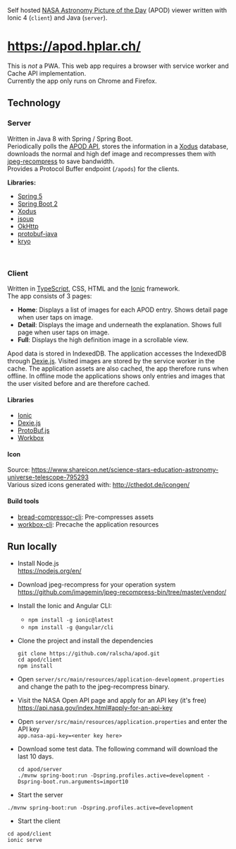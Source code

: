 Self hosted [NASA Astronomy Picture of the Day](https://apod.nasa.gov/apod/astropix.html) (APOD) viewer written with Ionic 4 (`client`) and Java (`server`).

# https://apod.hplar.ch/

This is *not* a PWA. This web app requires a browser with service worker and Cache API implementation.    
Currently the app only runs on Chrome and Firefox. 

## Technology

### Server
Written in Java 8 with Spring / Spring Boot.    
Periodically polls the [APOD API](https://api.nasa.gov/api.html), stores the information in a [Xodus](https://github.com/JetBrains/xodus) database, downloads the normal and high def image and recompresses them with [jpeg-recompress](https://github.com/danielgtaylor/jpeg-archive) to save bandwidth.      
Provides a Protocol Buffer endpoint (`/apods`) for the clients.

**Libraries:**
  * [Spring 5](https://projects.spring.io/spring-framework/)
  * [Spring Boot 2](https://projects.spring.io/spring-boot/)
  * [Xodus](https://github.com/JetBrains/xodus)
  * [jsoup](https://jsoup.org/)
  * [OkHttp](http://square.github.io/okhttp/)
  * [protobuf-java](https://github.com/google/protobuf)
  * [kryo](https://github.com/EsotericSoftware/kryo)

<br>

### Client
Written in [TypeScript](https://www.typescriptlang.org/), CSS, HTML and the [Ionic](https://ionicframework.com/) framework.    
The app consists of 3 pages:
  * **Home**: Displays a list of images for each APOD entry. Shows detail page when user taps on image.
  * **Detail**: Displays the image and underneath the explanation. Shows full page when user taps on image.
  * **Full**: Displays the high definition image in a scrollable view.
  
Apod data is stored in IndexedDB. The application accesses the IndexedDB through [Dexie.js](http://dexie.org/). Visited images are stored by the service worker in the cache. The application assets are also cached, the app therefore runs when offline. In offline mode the applications shows only entries and images that the user visited before and are therefore cached.

#### Libraries
  * [Ionic](https://ionicframework.com/)
  * [Dexie.js](http://dexie.org/)
  * [ProtoBuf.js](https://github.com/dcodeIO/ProtoBuf.js/)
  * [Workbox](https://developers.google.com/web/tools/workbox/)
  
#### Icon
Source: https://www.shareicon.net/science-stars-education-astronomy-universe-telescope-795293      
Various sized icons generated with: http://cthedot.de/icongen/

#### Build tools
  * [bread-compressor-cli](https://github.com/ralscha/bread-compressor-cli): Pre-compresses assets
  * [workbox-cli](https://github.com/googlechrome/workbox): Precache the application resources
  

## Run locally

  * Install Node.js    
    https://nodejs.org/en/

  * Download jpeg-recompress for your operation system    
    https://github.com/imagemin/jpeg-recompress-bin/tree/master/vendor/

  * Install the Ionic and Angular CLI: 
    * `npm install -g ionic@latest`
    * `npm install -g @angular/cli`

  * Clone the project and install the dependencies
    ```
    git clone https://github.com/ralscha/apod.git
    cd apod/client
    npm install
    ```

  * Open `server/src/main/resources/application-development.properties` and change the path to the jpeg-recompress binary. 


  * Visit the NASA Open API page and apply for an API key (it's free)     
    https://api.nasa.gov/index.html#apply-for-an-api-key

  * Open `server/src/main/resources/application.properties` and enter the API key     
    `app.nasa-api-key=<enter key here>`

  * Download some test data. The following command will download the last 10 days.
    ```
    cd apod/server
    ./mvnw spring-boot:run -Dspring.profiles.active=development -Dspring-boot.run.arguments=import10
    ```

  * Start the server
  ```
  ./mvnw spring-boot:run -Dspring.profiles.active=development
  ```

  * Start the client
  ```
  cd apod/client
  ionic serve
  ```
